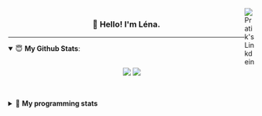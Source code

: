 <!--
<a href="https://twitter.com" target="_blank" rel="nofollow">
 <img align="right" alt="Pratik's Twitter" width="22px" src="https://cdn.jsdelivr.net/npm/simple-icons@v3/icons/twitter.svg" />
</a> 

-->
<a href="https://www.linkedin.com/in/lenagiacalone/" target="_blank" rel="nofollow">
 <img align="right" alt="Pratik's Linkdein" width="22px" src="https://cdn.jsdelivr.net/npm/simple-icons@v3/icons/linkedin.svg" />
</a>



<h3 align="center">👋 Hello! I'm Léna.</h3>

---

<!--
**lgiacalo/lgiacalo** is a ✨ _special_ ✨ repository because its `README.md` (this file) appears on your GitHub profile.

Here are some ideas to get you started:

- 🔭 I’m currently working on ...
- 🌱 I’m currently learning ...
- 👯 I’m looking to collaborate on ...
- 🤔 I’m looking for help with ...
- 💬 Ask me about ...
- 📫 How to reach me: ...
- 😄 Pronouns: ...
- ⚡ Fun fact: ...
-->

<details open>
 <summary> 😇 <b>My Github Stats</b>: </summary>
<br>
<p align = "center">
  <img src = "https://github-readme-stats.vercel.app/api?username=lgiacalo&show_icons=true&theme=nord" width="420">
  <img src = "https://github-readme-stats.vercel.app/api/top-langs/?username=lgiacalo&layout=compact&theme=nord">
</p>
 
<br>
<p align = "center">
  <imp src = "https://github-readme-stats.vercel.app/api/wakatime?username=lgiacalo&theme=nord">
</p>

</details>

<details>
 <summary>🤖 <b>My programming stats</b></summary>
 <br>
 
<!--START_SECTION:waka-->
![Lines of code](https://img.shields.io/badge/From%20Hello%20World%20I%27ve%20Written-881%20Thousand%20lines%20of%20code-blue)

**🐱 My GitHub Data** 

> 🏆 1,077 Contributions in the Year 2021
 > 
> 📦 297.6 kB Used in GitHub's Storage 
 > 
> 🚫 Not Opted to Hire
 > 
> 📜 44 Public Repositories 
 > 
> 🔑 34 Private Repositories  
 > 
**I'm an Early 🐤** 

```text
🌞 Morning    131 commits    █████░░░░░░░░░░░░░░░░░░░░   21.41% 
🌆 Daytime    315 commits    ████████████░░░░░░░░░░░░░   51.47% 
🌃 Evening    159 commits    ██████░░░░░░░░░░░░░░░░░░░   25.98% 
🌙 Night      7 commits      ░░░░░░░░░░░░░░░░░░░░░░░░░   1.14%

```
📅 **I'm Most Productive on Thursday** 

```text
Monday       88 commits     ███░░░░░░░░░░░░░░░░░░░░░░   14.38% 
Tuesday      64 commits     ██░░░░░░░░░░░░░░░░░░░░░░░   10.46% 
Wednesday    129 commits    █████░░░░░░░░░░░░░░░░░░░░   21.08% 
Thursday     135 commits    █████░░░░░░░░░░░░░░░░░░░░   22.06% 
Friday       69 commits     ██░░░░░░░░░░░░░░░░░░░░░░░   11.27% 
Saturday     23 commits     █░░░░░░░░░░░░░░░░░░░░░░░░   3.76% 
Sunday       104 commits    ████░░░░░░░░░░░░░░░░░░░░░   16.99%

```


📊 **This Week I Spent My Time On** 

```text
⌚︎ Time Zone: Europe/Paris

💬 Programming Languages: 
JavaScript               19 hrs 41 mins      ██████████████████████░░░   88.33% 
Markdown                 1 hr 16 mins        █░░░░░░░░░░░░░░░░░░░░░░░░   5.71% 
Other                    59 mins             █░░░░░░░░░░░░░░░░░░░░░░░░   4.43% 
Bash                     13 mins             ░░░░░░░░░░░░░░░░░░░░░░░░░   1.01% 
YAML                     6 mins              ░░░░░░░░░░░░░░░░░░░░░░░░░   0.5%

🔥 Editors: 
VS Code                  22 hrs 17 mins      █████████████████████████   100.0%

🐱‍💻 Projects: 
pappers-engine           18 hrs 4 mins       ████████████████████░░░░░   81.1% 
augmentation_capital     1 hr 58 mins        ██░░░░░░░░░░░░░░░░░░░░░░░   8.87% 
Work                     1 hr 41 mins        ██░░░░░░░░░░░░░░░░░░░░░░░   7.57% 
pappers-importers        32 mins             ░░░░░░░░░░░░░░░░░░░░░░░░░   2.45% 
pappers                  0 secs              ░░░░░░░░░░░░░░░░░░░░░░░░░   0.01%

💻 Operating System: 
Mac                      22 hrs 17 mins      █████████████████████████   100.0%

```

**I Mostly Code in C** 

```text
C                        26 repos            ████████░░░░░░░░░░░░░░░░░   32.1% 
JavaScript               16 repos            █████░░░░░░░░░░░░░░░░░░░░   19.75% 
HTML                     8 repos             ██░░░░░░░░░░░░░░░░░░░░░░░   9.88% 
Shell                    8 repos             ██░░░░░░░░░░░░░░░░░░░░░░░   9.88% 
C++                      4 repos             █░░░░░░░░░░░░░░░░░░░░░░░░   4.94%

```


**Timeline**

![Chart not found](https://raw.githubusercontent.com/lgiacalo/lgiacalo/main/charts/bar_graph.png) 


 Last Updated on 06/12/2021
<!--END_SECTION:waka-->

</details>
